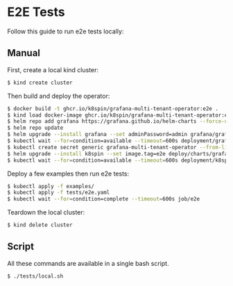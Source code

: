 # E2E Tests

Follow this guide to run e2e tests locally:

## Manual

First, create a local kind cluster:

```bash
$ kind create cluster
```

Then build and deploy the operator:

```bash
$ docker build -t ghcr.io/k8spin/grafana-multi-tenant-operator:e2e .
$ kind load docker-image ghcr.io/k8spin/grafana-multi-tenant-operator:e2e
$ helm repo add grafana https://grafana.github.io/helm-charts --force-update
$ helm repo update
$ helm upgrade --install grafana --set adminPassword=admin grafana/grafana
$ kubectl wait --for=condition=available --timeout=600s deployment/grafana
$ kubectl create secret generic grafana-multi-tenant-operator --from-literal=GRAFANA_MULTI_TENANT_OPERATOR_HOST=grafana.default.svc.cluster.local --from-literal=GRAFANA_MULTI_TENANT_OPERATOR_ADMIN_USERNAME=admin --from-literal=GRAFANA_MULTI_TENANT_OPERATOR_ADMIN_PASSWORD=admin
$ helm upgrade --install k8spin --set image.tag=e2e deploy/charts/grafana-multi-tenant-operator
$ kubectl wait --for=condition=available --timeout=600s deployment/k8spin-grafana-multi-tenant-operator
```

Deploy a few examples then run e2e tests:

```bash
$ kubectl apply -f examples/
$ kubectl apply -f tests/e2e.yaml
$ kubectl wait --for=condition=complete --timeout=600s job/e2e
```

Teardown the local cluster:

```bash
$ kind delete cluster
```

## Script

All these commands are available in a single bash script.

```bash
$ ./tests/local.sh
```
